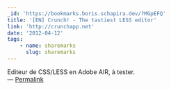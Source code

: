 ```yaml
---
_id: 'https://bookmarks.boris.schapira.dev/?MGpEFQ'
title: '[EN] Crunch! - The tastiest LESS editor'
link: 'http://crunchapp.net'
date: '2012-04-12'
tags:
    - name: sharemarks
      slug: sharemarks
---
```


Editeur de CSS/LESS en Adobe AIR, à tester. <br>&#8212;
<a href="https://bookmarks.boris.schapira.dev/?MGpEFQ" title="Permalink">Permalink</a>
